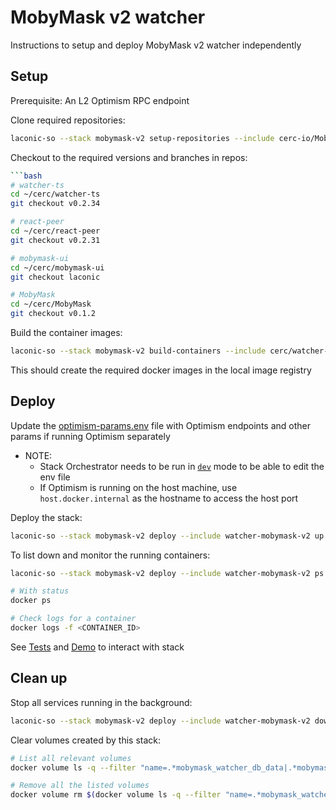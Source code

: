 # MobyMask v2 watcher

Instructions to setup and deploy MobyMask v2 watcher independently

## Setup

Prerequisite: An L2 Optimism RPC endpoint

Clone required repositories:

```bash
laconic-so --stack mobymask-v2 setup-repositories --include cerc-io/MobyMask,cerc-io/watcher-ts,cerc-io/react-peer,cerc-io/mobymask-ui
```

Checkout to the required versions and branches in repos:

```bash
```bash
# watcher-ts
cd ~/cerc/watcher-ts
git checkout v0.2.34

# react-peer
cd ~/cerc/react-peer
git checkout v0.2.31

# mobymask-ui
cd ~/cerc/mobymask-ui
git checkout laconic

# MobyMask
cd ~/cerc/MobyMask
git checkout v0.1.2
```

Build the container images:

```bash
laconic-so --stack mobymask-v2 build-containers --include cerc/watcher-mobymask-v2,cerc/react-peer,cerc/mobymask-ui,cerc/mobymask
```

This should create the required docker images in the local image registry

## Deploy

Update the [optimism-params.env](../../config/watcher-mobymask-v2/optimism-params.env) file with Optimism endpoints and other params if running Optimism separately

* NOTE:
  * Stack Orchestrator needs to be run in [`dev`](/docs/CONTRIBUTING.md#install-developer-mode) mode to be able to edit the env file
  * If Optimism is running on the host machine, use `host.docker.internal` as the hostname to access the host port

Deploy the stack:

```bash
laconic-so --stack mobymask-v2 deploy --include watcher-mobymask-v2 up
```

To list down and monitor the running containers:

```bash
laconic-so --stack mobymask-v2 deploy --include watcher-mobymask-v2 ps

# With status
docker ps

# Check logs for a container
docker logs -f <CONTAINER_ID>
```

See [Tests](./README.md#tests) and [Demo](./README.md#demo) to interact with stack

## Clean up

Stop all services running in the background:

```bash
laconic-so --stack mobymask-v2 deploy --include watcher-mobymask-v2 down
```

Clear volumes created by this stack:

```bash
# List all relevant volumes
docker volume ls -q --filter "name=.*mobymask_watcher_db_data|.*mobymask_deployment|.*fixturenet_geth_accounts"

# Remove all the listed volumes
docker volume rm $(docker volume ls -q --filter "name=.*mobymask_watcher_db_data|.*mobymask_deployment|.*fixturenet_geth_accounts")
```
